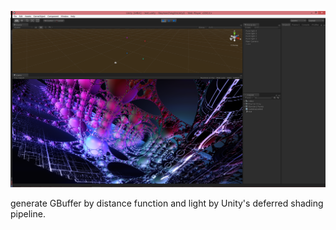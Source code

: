 ![image](doc/ss1.png)  

generate GBuffer by distance function and light by Unity's deferred shading pipeline.
